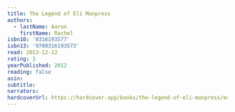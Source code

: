 ```yaml
---
title: The Legend of Eli Monpress
authors:
  - lastName: Aaron
    firstName: Rachel
isbn10: '0316193577'
isbn13: '9780316193573'
read: 2013-12-12
rating: 3
yearPublished: 2012
reading: false
asin:
subtitle:
narrators:
hardcoverUrl: https://hardcover.app/books/the-legend-of-eli-monpress/editions/30397122
---
```

